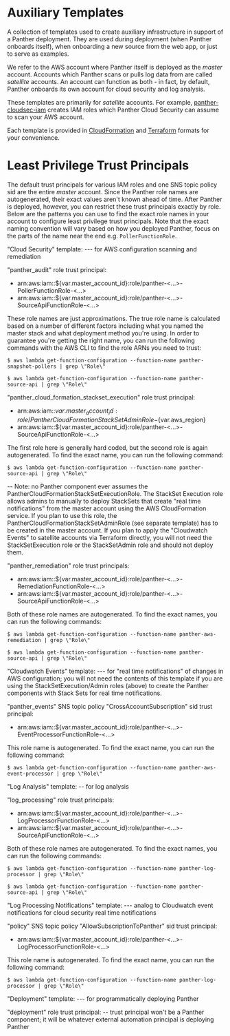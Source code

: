 # Auxiliary Templates

A collection of templates used to create auxiliary infrastructure in support of a Panther deployment.
They are used during deployment (when Panther onboards itself), when onboarding a new source from
the web app, or just to serve as examples.

We refer to the AWS account where Panther itself is deployed as the _master_ account.
Accounts which Panther scans or pulls log data from are called _satellite_ accounts. An account can
function as both - in fact, by default, Panther onboards its own account for cloud security and log analysis.

These templates are primarily for _satellite_ accounts.
For example, [panther-cloudsec-iam](cloudformation/panther-cloudsec-iam.yml) creates IAM roles
which Panther Cloud Security can assume to scan your AWS account.

Each template is provided in [CloudFormation](cloudformation) and [Terraform](terraform) formats for your convenience.

# Least Privilege Trust Principals

The default trust principals for various IAM roles and one SNS topic policy sid are the entire _master_ account. Since the Panther role names are autogenerated, their exact values aren't known ahead of time. After Panther is deployed, however, you can restrict these trust principals exactly by role. Below are the patterns you can use to find the exact role names in your account to configure least privilege trust principals. Note that the exact naming convention will vary based on how you deployed Panther, focus on the parts of the name near the end e.g. `PollerFunctionRole`.

"Cloud Security" template:
--- for AWS configuration scanning and remediation

"panther_audit" role trust principal:

- arn:aws:iam::\${var.master_account_id}:role/panther-<...>-PollerFunctionRole-<...>
- arn:aws:iam::\${var.master_account_id}:role/panther-<...>-SourceApiFunctionRole-<...>

These role names are just approximations. The true role name is calculated based on a number of different factors including what you named the master stack and what deployment method you're using. In order to guarantee you're getting the right name, you can run the following commands with the AWS CLI to find the role ARNs you need to trust:

`$ aws lambda get-function-configuration --function-name panther-snapshot-pollers | grep \"Role\"`

`$ aws lambda get-function-configuration --function-name panther-source-api | grep \"Role\"`

"panther_cloud_formation_stackset_execution" role trust principal:

- arn:aws:iam::${var.master_account_id}:role/PantherCloudFormationStackSetAdminRole-${var.aws_region}
- arn:aws:iam::\${var.master_account_id}:role/panther-<...>-SourceApiFunctionRole-<...>

The first role here is generally hard coded, but the second role is again autogenerated. To find the exact name, you can run the following command:

`$ aws lambda get-function-configuration --function-name panther-source-api | grep \"Role\"`

-- Note: no Panther component ever assumes the PantherCloudFormationStackSetExecutionRole. The StackSet Execution role allows admins to manually to deploy StackSets that create "real time notifications" from the master account using the AWS CloudFormation service. If you plan to use this role, the PantherCloudFormationStackSetAdminRole (see separate template) has to be created in the master account. If you plan to apply the "Cloudwatch Events" to satellite accounts via Terraform directly, you will not need the StackSetExecution role or the StackSetAdmin role and should not deploy them.

"panther_remediation" role trust principals:

- arn:aws:iam::\${var.master_account_id}:role/panther-<...>-RemediationFunctionRole-<...>
- arn:aws:iam::\${var.master_account_id}:role/panther-<...>-SourceApiFunctionRole-<...>

Both of these role names are autogenerated. To find the exact names, you can run the following commands:

`$ aws lambda get-function-configuration --function-name panther-aws-remediation | grep \"Role\"`

`$ aws lambda get-function-configuration --function-name panther-source-api | grep \"Role\"`

"Cloudwatch Events" template:
--- for "real time notifications" of changes in AWS configuration; you will not need the contents of this template if you are using the StackSetExecution/Admin roles (above) to create the Panther components with Stack Sets for real time notifications.

"panther_events" SNS topic policy "CrossAccountSubscription" sid trust principal:

- arn:aws:iam::\${var.master_account_id}:role/panther-<...>-EventProcessorFunctionRole-<...>

This role name is autogenerated. To find the exact name, you can run the following command:

`$ aws lambda get-function-configuration --function-name panther-aws-event-processor | grep \"Role\"`

"Log Analysis" template:
-- for log analysis

"log_processing" role trust principals:

- arn:aws:iam::\${var.master_account_id}:role/panther-<...>-LogProcessorFunctionRole-<...>
- arn:aws:iam::\${var.master_account_id}:role/panther-<...>-SourceApiFunctionRole-<...>

Both of these role names are autogenerated. To find the exact names, you can run the following commands:

`$ aws lambda get-function-configuration --function-name panther-log-processor | grep \"Role\"`

`$ aws lambda get-function-configuration --function-name panther-source-api | grep \"Role\"`

"Log Processing Notifications" template:
--- analog to Cloudwatch event notifications for cloud security real time notifications

"policy" SNS topic policy "AllowSubscriptionToPanther" sid trust principal:

- arn:aws:iam::\${var.master_account_id}:role/panther-<...>-LogProcessorFunctionRole-<...>

This role name is autogenerated. To find the exact name, you can run the following command:

`$ aws lambda get-function-configuration --function-name panther-log-processor | grep \"Role\"`

"Deployment" template:
--- for programmatically deploying Panther

"deployment" role trust principal:
-- trust principal won't be a Panther component; it will be whatever external automation principal is deploying Panther
